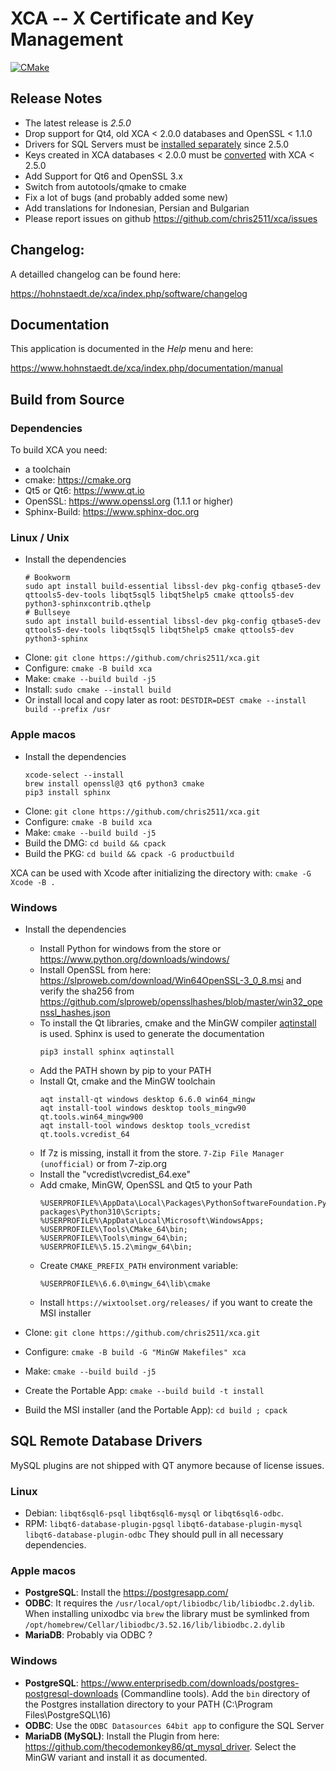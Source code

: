 # XCA -- X Certificate and Key Management

[![CMake](https://github.com/chris2511/xca/actions/workflows/cmake.yaml/badge.svg)](https://github.com/chris2511/xca/actions/workflows/cmake.yaml)

## __Release Notes__
 * The latest release is *2.5.0*
 * Drop support for Qt4, old XCA < 2.0.0 databases and OpenSSL < 1.1.0
 * Drivers for SQL Servers must be [installed separately](#sql-remote-database-drivers) since 2.5.0
 * Keys created in XCA databases < 2.0.0 must be [converted](https://github.com/chris2511/xca/discussions/468) with XCA < 2.5.0
 * Add Support for Qt6 and OpenSSL 3.x
 * Switch from autotools/qmake to cmake
 * Fix a lot of bugs (and probably added some new)
 * Add translations for Indonesian, Persian and Bulgarian
 * Please report issues on github <https://github.com/chris2511/xca/issues>

## __Changelog:__

A detailled changelog can be found here:

<https://hohnstaedt.de/xca/index.php/software/changelog>

## __Documentation__

This application is documented in the *Help* menu and here:

<https://www.hohnstaedt.de/xca/index.php/documentation/manual>

## __Build from Source__

### Dependencies

To build XCA you need:
 - a toolchain
 - cmake: https://cmake.org
 - Qt5 or Qt6: https://www.qt.io
 - OpenSSL: https://www.openssl.org (1.1.1 or higher)
 - Sphinx-Build: https://www.sphinx-doc.org

### Linux / Unix

 - Install the dependencies
   ```
   # Bookworm
   sudo apt install build-essential libssl-dev pkg-config qtbase5-dev qttools5-dev-tools libqt5sql5 libqt5help5 cmake qttools5-dev python3-sphinxcontrib.qthelp
   # Bullseye
   sudo apt install build-essential libssl-dev pkg-config qtbase5-dev qttools5-dev-tools libqt5sql5 libqt5help5 cmake qttools5-dev python3-sphinx
   ```
 - Clone: `git clone https://github.com/chris2511/xca.git`
 - Configure: `cmake -B build xca`
 - Make: `cmake --build build -j5`
 - Install: `sudo cmake --install build`
 - Or install local and copy later as root: `DESTDIR=DEST cmake --install build --prefix /usr`

### Apple macos

- Install the dependencies
  ```
  xcode-select --install
  brew install openssl@3 qt6 python3 cmake
  pip3 install sphinx
  ```
- Clone: `git clone https://github.com/chris2511/xca.git`
- Configure: `cmake -B build xca`
- Make: `cmake --build build -j5`
- Build the DMG: `cd build && cpack`
- Build the PKG: `cd build && cpack -G productbuild`

XCA can be used with Xcode after initializing the directory with:
`cmake -G Xcode -B .`

### Windows

- Install the dependencies
  - Install Python for windows from the store or https://www.python.org/downloads/windows/
  - Install OpenSSL from here: https://slproweb.com/download/Win64OpenSSL-3_0_8.msi and verify the sha256 from https://github.com/slproweb/opensslhashes/blob/master/win32_openssl_hashes.json
  - To install the Qt libraries, cmake and the MinGW compiler [aqtinstall](https://github.com/miurahr/aqtinstall) is used.
    Sphinx is used to generate the documentation
    ```
    pip3 install sphinx aqtinstall
    ```
  - Add the PATH shown by pip to your PATH
  - Install Qt, cmake and the MinGW toolchain
    ```
    aqt install-qt windows desktop 6.6.0 win64_mingw
    aqt install-tool windows desktop tools_mingw90 qt.tools.win64_mingw900
    aqt install-tool windows desktop tools_vcredist qt.tools.vcredist_64
    ```
  - If 7z is missing, install it from the store. `7-Zip File Manager (unofficial)` or from 7-zip.org
  - Install the "vcredist\\vcredist_64.exe"
  - Add cmake, MinGW, OpenSSL and Qt5 to your Path
    ```
    %USERPROFILE%\AppData\Local\Packages\PythonSoftwareFoundation.Python.3.10_qbz5n2kfra8p0\LocalCache\local-packages\Python310\Scripts;
    %USERPROFILE%\AppData\Local\Microsoft\WindowsApps;
    %USERPROFILE%\Tools\CMake_64\bin;
    %USERPROFILE%\Tools\mingw_64\bin;
    %USERPROFILE%\5.15.2\mingw_64\bin;
    ```
  - Create `CMAKE_PREFIX_PATH` environment variable:
    ```
    %USERPROFILE%\6.6.0\mingw_64\lib\cmake
    ```
  - Install `https://wixtoolset.org/releases/` if you want to create the MSI installer

- Clone: `git clone https://github.com/chris2511/xca.git`
- Configure: `cmake -B build -G "MinGW Makefiles" xca`
- Make: `cmake --build build -j5`
- Create the Portable App: `cmake --build build -t install`
- Build the MSI installer (and the Portable App): `cd build ; cpack`

## __SQL Remote Database Drivers__

MySQL plugins are not shipped with QT anymore because of license issues.

### Linux

- Debian: `libqt6sql6-psql` `libqt6sql6-mysql` or `libqt6sql6-odbc`.
- RPM: `libqt6-database-plugin-pgsql` `libqt6-database-plugin-mysql` `libqt6-database-plugin-odbc`
They should pull in all necessary dependencies.

### Apple macos

- **PostgreSQL**: Install the https://postgresapp.com/
- **ODBC**: It requires the `/usr/local/opt/libiodbc/lib/libiodbc.2.dylib`.
    When installing unixodbc via `brew` the library must be symlinked from
    `/opt/homebrew/Cellar/libiodbc/3.52.16/lib/libiodbc.2.dylib`
- **MariaDB**: Probably via ODBC ?

### Windows

- **PostgreSQL**: https://www.enterprisedb.com/downloads/postgres-postgresql-downloads (Commandline tools).
  Add the `bin` directory of the Postgres installation directory to your PATH (C:\\Program Files\\PostgreSQL\\16)
- **ODBC**: Use the `ODBC Datasources 64bit app` to configure the SQL Server
- **MariaDB (MySQL)**: Install the Plugin from here: https://github.com/thecodemonkey86/qt_mysql_driver.
  Select the MinGW variant and install it as documented.
